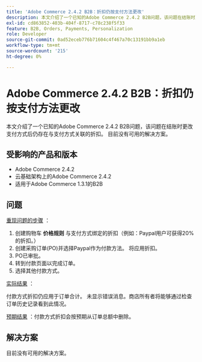 ```yaml
---
title: 'Adobe Commerce 2.4.2 B2B：折扣仍按支付方法更改'
description: 本文介绍了一个已知的Adobe Commerce 2.4.2 B2B问题，该问题在结账时更改支付方式后仍存在与支付方式关联的折扣。 目前没有可用的解决方案。
exl-id: cd863852-403b-404f-8717-c78c238f5f33
feature: B2B, Orders, Payments, Personalization
role: Developer
source-git-commit: 0ad52eceb776b71604c4f467a70c13191bb9a1eb
workflow-type: tm+mt
source-wordcount: '215'
ht-degree: 0%

---
```


# Adobe Commerce 2.4.2 B2B：折扣仍按支付方法更改

本文介绍了一个已知的Adobe Commerce 2.4.2 B2B问题，该问题在结账时更改支付方式后仍存在与支付方式关联的折扣。 目前没有可用的解决方案。

## 受影响的产品和版本

* Adobe Commerce 2.4.2
* 云基础架构上的Adobe Commerce 2.4.2
* 适用于Adobe Commerce 1.3.1的B2B


## 问题

<u>重现问题的步骤</u> ：

1. 创建购物车 **价格规则** 与支付方式绑定的折扣（例如：Paypal用户可获得20%的折扣。）
1. 创建采购订单(PO)并选择Paypal作为付款方法。 将应用折扣。
1. PO已审批。
1. 转到付款页面以完成订单。
1. 选择其他付款方式。

<u>实际结果</u> ：

付款方式折扣仍应用于订单合计。  未显示错误消息。商店所有者将能够通过检查订单历史记录看到此情况。

<u>预期结果</u> ：付款方式折扣会按预期从订单总额中删除。

## 解决方案

目前没有可用的解决方案。
